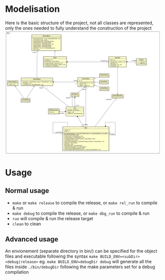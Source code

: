 # Modelisation
Here is the basic structure of the project, not all classes are represented, only the ones needed to fully understand the construction of the project
![UML schema](./doc/modelisation.svg)

# Usage
## Normal usage
- `make` or `make release` to compile the release, or `make rel_run` to compile & run
- `make debug` to compile the release, or `make dbg_run` to compile & run
- `run` will compile & run the release target 
- `clean` to clean

## Advanced usage
An envionement (separate directory in bin/) can be specified for the object files and executable following the syntax `make BUILD_ENV=<subDir> <debug|release>`
eg. `make BUILD_ENV=debugDir debug` will generate all the files inside `./bin/debugDir` following the make parameters set for a debug compilation
